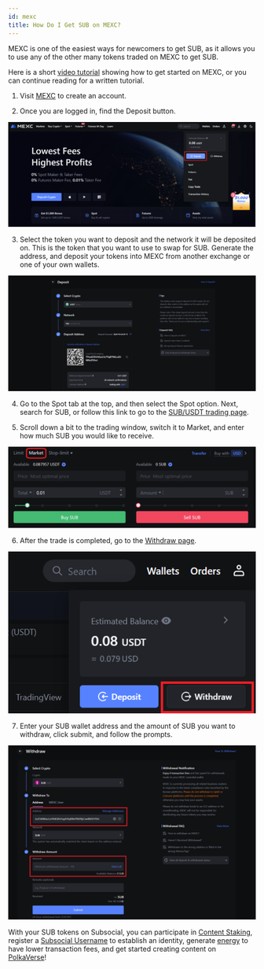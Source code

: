```yaml
---
id: mexc
title: How Do I Get SUB on MEXC?
---
```


MEXC is one of the easiest ways for newcomers to get SUB, as it allows you to use any of the other many tokens traded on MEXC to get SUB.

Here is a short [video tutorial](https://www.youtube.com/watch?v=Hggz8sEM2Wk&ab_channel=SubsocialNetwork) showing how to get started on MEXC, 
or you can continue reading for a written tutorial.

1. Visit [MEXC](https://www.mexc.com/) to create an account.

2. Once you are logged in, find the Deposit button.

![](../../../static/img/GetSUB/mexc1.png)

3. Select the token you want to deposit and the network it will be deposited on. This is the token that you want to use to swap for SUB.
Generate the address, and deposit your tokens into MEXC from another exchange or one of your own wallets.

![](../../../static/img/GetSUB/mexc2.png)

4. Go to the Spot tab at the top, and then select the Spot option. Next, search for SUB,
or follow this link to go to the [SUB/USDT trading page](https://www.mexc.com/exchange/SUB_USDT).

5. Scroll down a bit to the trading window, switch it to Market, and enter how much SUB you would like to receive.

![](../../../static/img/GetSUB/mexc3.png)

6. After the trade is completed, go to the [Withdraw page](https://www.mexc.com/assets/withdraw/SUB).

![](../../../static/img/GetSUB/mexc4.png)

7. Enter your SUB wallet address and the amount of SUB you want to withdraw, click submit, and follow the prompts.

![](../../../static/img/GetSUB/mexc5.png)

With your SUB tokens on Subsocial, you can participate in [Content Staking](https://sub.id/creators), 
register a [Subsocial Username](https://polkaverse.com/dd) to establish an identity, 
generate [energy](https://polkaverse.com/energy) to have lower transaction fees, 
and get started creating content on [PolkaVerse](https://polkaverse.com/)!
